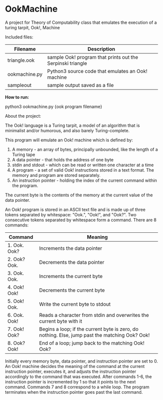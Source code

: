 # OokMachine
A project for Theory of Computability class that emulates the execution of a turing tarpit, Ook!, Machine

Included files: 

Filename | Description 
---------|------------
triangle.ook  |  sample Ook! program that prints out the Serpinski triangle 
ookmachine.py |  Python3 source code that emulates an Ook! machine
sampleout | sample output saved as a file

**How to run:**

python3 ookmachine.py {ook program filename}

About the project:

The Ook! language is a Turing tarpit, a model of an algorithm that is minimalist and/or humorous, and also barely Turing-complete.

This program will emulate an Ook! machine which is defined by:
1. A memory - an array of bytes, principally unbounded, like the length of a Turing tape
2. A data pointer - that holds the address of one byte
3. stdin and stdout - which can be read or written one character at a time
4. A program - a set of valid Ook! instructions stored in a text format. The memory and program are stored separately.
5. An instruction pointer - holding the index of the current command within the program.

The current byte is the contents of the memory at the current value of the data pointer.

An Ook! program is stored in an ASCII text file and is made up of three tokens separated by whitespace: "Ook.", "Ook!", and "Ook?". Two consecutive tokens separated by whitespace form a command. There are 8 commands:

Command       | Meaning      
--------------|--------------
|1. Ook. Ook?   |     Increments the data pointer |
|2. Ook? Ook.   |     Decrements the data pointer |
|3. Ook. Ook.   |     Increments the current byte |
|4. Ook! Ook!   |     Decrements the current byte |
|5. Ook! Ook.   |     Write the current byte to stdout |
|6. Ook. Ook!   |     Reads a character from stdin and overwrites the current byte with it |
|7. Ook! Ook?   |     Begins a loop; if the current byte is zero, do nothing. Else, jump past the matching Ook? Ook! |
|8. Ook? Ook!   |     End of a loop; jump back to the matching Ook! Ook? |

Initially every memory byte, data pointer, and instruction pointer are set to 0. An Ook! machine decides the meaning of the command at the current instruction pointer, executes it, and adjusts the instruction pointer accordingly to the command that was executed. After commands 1-6, the instruction pointer is incremented by 1 so that it points to the next command. Commands 7 and 8 correspond to a while loop. The program terminates when the instruction pointer goes past the last command.
